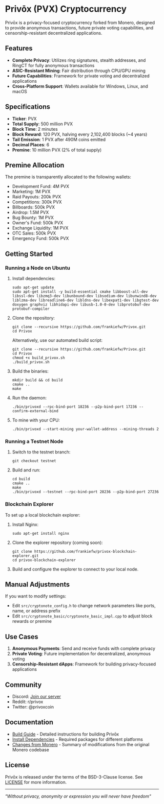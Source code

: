 # Privōx (PVX) Cryptocurrency

Privōx is a privacy-focused cryptocurrency forked from Monero, designed to provide anonymous transactions, future private voting capabilities, and censorship-resistant decentralized applications.

## Features

- **Complete Privacy**: Utilizes ring signatures, stealth addresses, and RingCT for fully anonymous transactions
- **ASIC-Resistant Mining**: Fair distribution through CPU/GPU mining
- **Future Capabilities**: Framework for private voting and decentralized applications
- **Cross-Platform Support**: Wallets available for Windows, Linux, and macOS

## Specifications

- **Ticker**: PVX
- **Total Supply**: 500 million PVX
- **Block Time**: 2 minutes
- **Block Reward**: 120 PVX, halving every 2,102,400 blocks (~4 years)
- **Tail Emission**: 1 PVX after 490M coins emitted
- **Decimal Places**: 6
- **Premine**: 10 million PVX (2% of total supply)

## Premine Allocation

The premine is transparently allocated to the following wallets:
- Development Fund: 4M PVX
- Marketing: 1M PVX
- Raid Payouts: 200k PVX
- Competitions: 300k PVX
- Billboards: 500k PVX
- Airdrop: 1.5M PVX
- Bug Bounty: 1M PVX
- Owner's Fund: 500k PVX
- Exchange Liquidity: 1M PVX
- OTC Sales: 500k PVX
- Emergency Fund: 500k PVX

## Getting Started

### Running a Node on Ubuntu

1. Install dependencies:
   ```
   sudo apt-get update
   sudo apt-get install -y build-essential cmake libboost-all-dev libssl-dev libzmq3-dev libunbound-dev libsodium-dev libunwind8-dev liblzma-dev libreadline6-dev libldns-dev libexpat1-dev libgtest-dev doxygen graphviz libhidapi-dev libusb-1.0-0-dev libprotobuf-dev protobuf-compiler
   ```

2. Clone the repository:
   ```
   git clone --recursive https://github.com/frankiefw/Privox.git
   cd Privox
   ```

   Alternatively, use our automated build script:
   ```
   git clone --recursive https://github.com/frankiefw/Privox.git
   cd Privox
   chmod +x build_privox.sh
   ./build_privox.sh
   ```

3. Build the binaries:
   ```
   mkdir build && cd build
   cmake ..
   make
   ```

4. Run the daemon:
   ```
   ./bin/privoxd --rpc-bind-port 18236 --p2p-bind-port 17236 --confirm-external-bind
   ```

5. To mine with your CPU:
   ```
   ./bin/privoxd --start-mining your-wallet-address --mining-threads 2
   ```

### Running a Testnet Node

1. Switch to the testnet branch:
   ```
   git checkout testnet
   ```

2. Build and run:
   ```
   cd build
   cmake ..
   make
   ./bin/privoxd --testnet --rpc-bind-port 28236 --p2p-bind-port 27236
   ```

### Blockchain Explorer

To set up a local blockchain explorer:

1. Install Nginx:
   ```
   sudo apt-get install nginx
   ```

2. Clone the explorer repository (coming soon):
   ```
   git clone https://github.com/frankiefw/privox-blockchain-explorer.git
   cd privox-blockchain-explorer
   ```

3. Build and configure the explorer to connect to your local node.

## Manual Adjustments

If you want to modify settings:

- Edit `src/cryptonote_config.h` to change network parameters like ports, name, or address prefix
- Edit `src/cryptonote_basic/cryptonote_basic_impl.cpp` to adjust block rewards or premine

## Use Cases

1. **Anonymous Payments**: Send and receive funds with complete privacy
2. **Private Voting**: Future implementation for decentralized, anonymous voting
3. **Censorship-Resistant dApps**: Framework for building privacy-focused applications

## Community

- Discord: [Join our server](https://discord.gg/privox)
- Reddit: r/privox
- Twitter: @privoxcoin

## Documentation

- [Build Guide](BUILD_GUIDE.md) - Detailed instructions for building Privōx
- [Install Dependencies](INSTALL_DEPENDENCIES.md) - Required packages for different platforms
- [Changes from Monero](PRIVOX_CHANGES.md) - Summary of modifications from the original Monero codebase

## License

Privōx is released under the terms of the BSD-3-Clause license. See [LICENSE](LICENSE) for more information.

---

*"Without privacy, anonymity or expression you will never have freedom"*